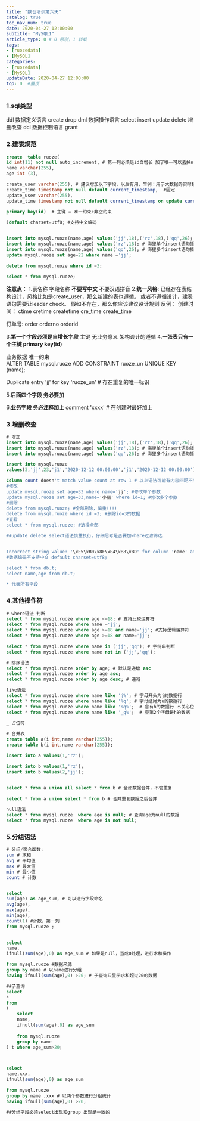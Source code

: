 ```yaml
---
title: "数仓培训第六天"
catalog: true
toc_nav_num: true
date: 2020-04-27 12:00:00
subtitle: "MySQL1"
article_type: 0 # 0 原创，1 转载
tags:
- [ruozedata]
- [MySQL]
categories:
- [ruozedata]
- [MySQL]
updateDate: 2020-04-27 12:00:00
top: 0  #置顶
---
```


### 1.sql类型
ddl 数据定义语言  create  drop 
dml 数据操作语言  select insert update delete  增删改查
dcl 数据控制语言  grant 

### 2.建表规范
```sql
create  table ruoze(
id int(11) not null auto_increment, # 第一列必须是id自增长 加了唯一可以去掉not null
name varchar(255),
age int (3),

create_user varchar(255), # 建议增加以下字段，以后有用，举例：用于大数据的实时数仓的数据结构，需要加入创建时间和修改时间
create_time timestamp not null default current_timestamp,  #固定
update_user varchar(255),
update_time timestamp not null default current_timestamp on update current_timestamp, # 可变

primary key(id)  # 主键 = 唯一约束+非空约束

)default charset=utf8; #支持中文编码


insert into mysql.ruoze(name,age) values('jj',18),('rz',18),('qq',26); # 批量插入数据
insert into mysql.ruoze(name,age) values('rz',18); # 海狸单个insert语句插入数据执行ctrl+enter
insert into mysql.ruoze(name,age) values('qq',26); # 海狸多个insert语句插入数据执行alt+x
update mysql.ruoze set age=22 where name ='jj'; 

delete from mysql.ruoze where id =3;

select * from mysql.ruoze;

```
**注意点：**
1.表名称 字段名称 **不要写中文**  不要汉语拼音
2.**统一风格:**
已经存在表结构设计，风格比如是create_user，那么新建的表也遵循。
或者不遵循设计，建表语句需要让leader check。
假如不存在，那么你应该建议设计规则
反例：
创建时间：
	ctime
	cretime
	createtime
	cre_time
	create_time

订单号:
	 order
	 orderno
	 orderid

3.**第一个字段必须是自增长字段** 主键  无业务意义  架构设计的遵循
4.**一张表只有一个主键  primary key(id)**

业务数据 唯一约束  
ALTER TABLE mysql.ruoze ADD CONSTRAINT 
ruoze_un UNIQUE KEY (name);

 Duplicate entry 'jj' for key 'ruoze_un' # 存在重复的唯一标识

5.**后面四个字段 务必要加**

6.**业务字段 务必注释加上**
comment 'xxxx'  # 在创建时最好加上


### 3.增删改查
```sql
# 增加
insert into mysql.ruoze(name,age) values('jj',18),('rz',18),('qq',26); # 批量插入数据
insert into mysql.ruoze(name,age) values('rz',18); # 海狸单个insert语句插入数据执行ctrl+enter
insert into mysql.ruoze(name,age) values('qq',26); # 海狸多个insert语句插入数据执行alt+x

insert into mysql.ruoze
values(3,'jj',23,'j1','2020-12-12 00:00:00','j1','2020-12-12 00:00:00');

Column count doesn't match value count at row 1 # 以上语法可能有内容匹配不到，不建议这种插入方式
#修改
update mysql.ruoze set age=33 where name='jj'; #修改单个参数
update mysql.ruoze set age=33,name='小丽' where id=1; #修改多个参数
#删除
delete from mysql.ruoze; #全部删除，慎重!!!!
delete from mysql.ruoze where id =3; #删除id=3的数据
#查看
select * from mysql.ruoze; #选择全部

##update delete select语法慎重执行，仔细思考是否要加where过滤筛选


Incorrect string value: '\xE5\xB0\x8F\xE4\xB8\xBD' for column 'name' at row 1 
#数据编码不支持中文 default charset=utf8;

select * from db.t;
select name,age from db.t; 

* 代表所有字段
```
### 4.其他操作符
```sql
# where语法 判断
select * from mysql.ruoze where age <=18; # 支持比较运算符
select * from mysql.ruoze where name ='jj';
select * from mysql.ruoze where age >=18 and name='jj'; #支持逻辑运算符
select * from mysql.ruoze where age >=18 or name='jj';

select * from mysql.ruoze where name in ('jj','qq'); # 字符串判断
select * from mysql.ruoze where name not in ('jj','qq');

# 排序语法
select * from mysql.ruoze order by age; # 默认是递增 asc
select * from mysql.ruoze order by age asc;
select * from mysql.ruoze order by age desc; # 递减

like语法
select * from mysql.ruoze where name like 'j%'; # 字母开头为j的数据行
select * from mysql.ruoze where name like '%q'; # 字母结尾为u的数据行
select * from mysql.ruoze where name like '%q%';  # 含有h的数据行 不关心位置
select * from mysql.ruoze where name like '_q%';  # 查第2个字母是h的数据

_ 占位符  

# 合并表
create table a(i int,name varchar(255)); 
create table b(i int,name varchar(255));

insert into a values(1,'rz');

insert into b values(1,'rz');
insert into b values(2,'jj');


select * from a union all select * from b # 全部数据合并，不管重复

select * from a union select * from b # 合并重复数据之后合并

null语法
select * from mysql.ruoze  where age is null; # 查询age为null的数据
select * from mysql.ruoze  where age is not null;
```

### 5.分组语法 
```sql
# 分组/聚合函数: 
sum # 求和
avg # 平均值
max # 最大值
min # 最小值
count # 计数


select 
sum(age) as age_sum, # 可以进行字段命名
avg(age),
max(age),
min(age),
count(1) #计数，第一列
from mysql.ruoze ;


select 
name,
ifnull(sum(age),0) as age_sum # 如果是null，当成0处理，进行求和操作

from mysql.ruoze #数据来源
group by name # 以name进行分组
having ifnull(sum(age),0) >20; # 子查询只显示求和超过20的数据

##子查询
select 
*
from 
(
	select 
	name,
	ifnull(sum(age),0) as age_sum
	
	from mysql.ruoze 
	group by name 
) t where age_sum>20;



select 
name,xxx,
ifnull(sum(age),0) as age_sum

from mysql.ruoze 
group by name ,xxx # 以两个参数进行分组统计
having ifnull(sum(age),0) >20;

##分组字段必须select出现和group 出现是一致的
```
